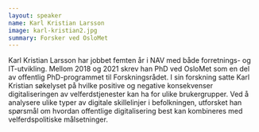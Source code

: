 ```yaml
---
layout: speaker
name: Karl Kristian Larsson 
image: karl-kristian2.jpg
summary: Forsker ved OsloMet
---
```

Karl Kristian Larsson har jobbet femten år i NAV med både forretnings- og IT-utvikling. Mellom 2018 og 2021 skrev han PhD ved OsloMet som en del av offentlig PhD-programmet til Forskningsrådet. I sin forskning satte Karl Kristian søkelyset på hvilke positive og negative konsekvenser digitaliseringen av velferdstjenester kan ha for ulike brukergrupper. Ved å analysere ulike typer av digitale skillelinjer i befolkningen, utforsket han spørsmål om hvordan offentlige digitalisering best kan kombineres med velferdspolitiske målsetninger.
